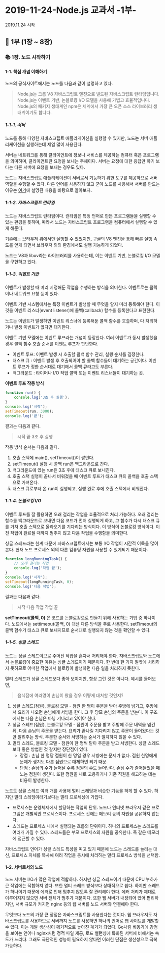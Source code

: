# 2019-11-24-Node.js 교과서 -1부-

2019.11.24 시작

## :book: 1부 (1장 ~ 8장)

### :books: 1장. 노드 시작하기

#### 1-1. 핵심 개념 이해하기

노드의 공식사이트에서는 노드를 다음과 같이 설명하고 있다.

> Node.js는 크롬 V8 자바스크립트 엔진으로 빌드된 자바스크립트 런타임입니다. Node.js는 이벤트 기반, 논블로킹 I/O 모델을 사용해 가볍고 효율적입니다. Node.js의 패키지 생태계인 npm은 세계에서 가장 큰 오픈 소스 라이브러리 생태계이기도 합니다.

##### 1-1-1. 서버

노드를 통해 다양한 자바스크립트 애플리케이션을 실행할 수 있지만, 노드는 서버 애플리케이션을 실행하는데 제일 많이 사용된다.

서버는 네트워크를 통해 클라이언트에 정보나 서비스를 제공하는 컴퓨터 혹은 프로그램을 의미하며, 클라이언트란 요청을 보내는 주체이다. 서버는 요청에 대한 응답만 하기 보다는 다른 서버에 요청을 보내는 경우도 있다.

노드는 자바스크립트 애플리케이션이 서버로서 기능하기 위한 도구를 제공하므로 서버 역할을 수행할 수 있다. 다른 언어를 사용하지 않고 굳이 노드를 사용해서 서버를 만드는 이유는 [여기]( https://nodejs.org/ko/about/ )에 설명된 내용을 바탕으로 알아보자.

##### 1-1-2. 자바스크립트 런타임

노드는 자바스크립트 런타임이다. 런타임은 특정 언어로 만든 프로그램들을 실행할 수 있는 환경을 뜻하며, 따라서 노드는 자바스크립트 프로그램을 컴퓨터에서 실행할 수 있게 해준다.

기존에는 브라우저 위에서만 실행할 수 있었지만, 구글의 V8 엔진을 통해 빠른 실행 속도를 얻게 되면서 브라우저 외의 환경에서도 실행 가능하게 되었다.

노드는 V8과 libuv라는 라이브러리를 사용하는데, 이는 이벤트 기반, 논블로킹 I/O 모델을 구현하고 있다.

##### 1-1-3. 이벤트 기반

이벤트가 발생할 때 미리 지정해둔 작업을 수행하는 방식을 의미한다. 이벤트로는 클릭이나 네트워크 요청 등이 있다.

이벤트 기반 시스템에서는 특정 이벤트가 발생할 때 무엇을 할지 미리 등록해야 한다. 이것을 이벤트 리스너(event listener)에 콜백(callback) 함수를 등록한다고 표현한다.

노드는 이벤트가 발생하면 이벤트 리스너에 등록해둔 콜백 함수를 호출하며, 다 처리하거나 발생 이벤트가 없다면 대기한다.

이벤트 기반 모델에는 이벤트 루프라는 개념이 등장한다. 여러 이벤트가 동시 발생했을 경우 콜백 함수 호출 순서를 이벤트 루프가 판단한다.

- 이벤트 루프: 이벤트 발생 시 호출할 콜백 함수 관리, 실행 순서를 결정한다.
- 태스크 큐 : 이벤트 발생 후 호출되어야 할 콜백 함수들이 대기하는 공간이다. 이벤트 루프가 정한 순서대로 대기해서 콜백 큐라고도 부른다.
- 백그라운드 : 타이머나 I/O 작업 콜백 또는 이벤트 리스너들이 대기하는 곳.

<b>이벤트 루프 작동 방식</b>

```javascript
function run() {
    console.log('3초 후 실행');
}
console.log('시작');
setTimeout(run, 3000);
console.log('끝');
```

결과는 다음과 같다.

> 시작
> 끝
> 3초 후 실행

작동 방식 순서는 다음과 같다.

1. 호출 스택에 main(), setTimeout()이 쌓인다.
2. setTimeout() 실행 시 콜백 run은 백그라운드로 간다.
3. 백그라운드에 있는 run은 3초 후에 태스크 큐로 보내진다.
4. 호출 스택 실행이 끝나서 비워졌을 때 이벤트 루프가 태스크 큐의 콜백을 호출 스택으로 가져온다.
5. 태스크 큐로부터 온 run이 실행되고, 실행 완료 후에 호출 스택에서 비워진다.

##### 1-1-4. 논블로킹 I/O

이벤트 루프를 잘 활용하면 오래 걸리는 작업을 효율적으로 처리 가능하다. 오래 걸리는 함수를 백그라운드로 보내면 다음 코드가 먼저 실행되게 하고, 그 함수가 다시 태스크 큐를 거쳐 호출 스택으로 올라오기를 기다리는 방식이다. 이 방식이 논블로킹 방식이다. 이전 작업이 완료될 때까지 멈추지 않고 다음 작업을 수행함을 의미한다.

싱글 스레드라는 한계 때문에 자바스크립트에서는 보통 I/O 작업이 시간적 이득을 많이 본다. 현재 노드 프로세스 외의 다른 컴퓨팅 자원을 사용할 수 있게되기 때문이다.

```javascript
function longRunningTask() {
    // 오래 걸리는 작업
    console.log('작업 끝');
}
console.log('시작');
setTimeout(longRunningTask, 0);
console.log('다음 작업');
```

결과는 다음과 같다.

> 시작
> 다음 작업
> 작업 끝

**setTimeout(콜백, 0)** 은 코드를 논블로킹으로 만들기 위해 사용하는 기법 중 하나이다. 노드에서는 settimeout(콜백, 0) 대신 다른 방식을 주로 사용한다. setTimeout의 콜백 함수가 태스크 큐로 보내지므로 순서대로 실행되지 않는 것을 확인할 수 있다.

##### 1-1-5. 싱글 스레드

노드는 싱글 스레드이므로 주어진 작업을 혼자서 처리해야 한다. 자바스크립트와 노드에서 논블로킹이 중요한 이유는 싱글 스레드이기 때문이다. 한 번에 한 가지 일밖에 처리하지 못하므로 어떠한 작업에서 블로킹이 발생하면 다음 일을 처리하지 못한다.

멀티 스레드가 싱글 스레드보다 좋아 보이지만, 항상 그런 것은 아니다. 예시를 들어보면,

> 음식점에 여러명이 손님이 왔을 경우 어떻게 대처할 것인지?

1. 싱글 스레드(점원), 블로킹 모델 - 점원 한 명이 주문을 받아 주방에 넘기고, 주방에서 요리가 나오면 손님에게 서빙을 한다. 그 후 당므 손님의 주문을 받는다. 이 구조에서는 다음 손님은 마냥 기다리고 있어야 한다.
2. 싱글 스레드(점원), 논블로킹 모델 - 점원이 주문을 받고 주방에 주문 내역을 넘긴 뒤, 다음 손님의 주문을 받는다. 요리가 끝나길 기다리지 않고 주문이 들어왔다는 것만 알려주는 방식. 주문한 순서와 서빙하는 순서가 일치하지 않을 수 있다.
3. 멀티 스레드, 블로킹 모델 - 점원이 한 명씩 맡아 주문을 받고 서빙한다. 싱글 스레드보다 좋은 방법인 것 같지만 장단점이 있다.
   - 장점 : 손님 한 명당 점원이 한 명일 경우 서빙에는 문제가 없다. 점원 한명에게 문제가 생겨도 다른 점원으로 대체하면 되기 때문.
   - 단점 : 손님의 수가 늘어날 수록 점원의 수도 늘어난다. 손님 수가 줄어들었을 때 노는 점원이 생긴다. 또한 점원을 새로 고용하거나 기존 직원을 해고하는 데는 비용이 발생한다.

노드도 싱글 스레드 여러 개를 사용해 멀티 스레딩과 비슷한 기능을 하게 할 수 있다. 하지만 멀티 스레딩이라기보다는 멀티 프로세싱에 가깝다.

- 프로세스는 운영체제에서 할당하는 작업의 단위. 노드나 인터넷 브라우저 같은 프로그램은 개별적인 프로세스이다. 프로세스 간에는 메모리 등의 자원을 공유하지 않는다.
- 스레드는 프로세스 내에서 실행되는 흐름의 단위이다. 하나의 프로세스는 스레드를 여러개 가질 수 있다. 스레드들은 부모 프로세스의 자원을 공유한다. 즉 같은 메모리에 접근할 수 있다.

자바스크립트 언어가 싱글 스레드 특성을 띠고 있기 때문에 노드는 스레드를 늘리는 대신, 프로세스 자체를 복사해 여러 작업을 동시에 처리하는 멀티 프로세스 방식을 선택함.

#### 1-2. 서버로서의 노드

노드 서버는 I/O가 많은 작업에 적합하다. 하지만 싱글 스레드이기 때문에 CPU 부하가 큰 작업에는 적합하지 않다. 또한 멀티 스레드 방식보다 상대적으로 쉽다. 하지만 스레드가 하나이기 때문에 에러로 인해 멈추지 않도록 잘 관리해야 한다. 에러 처리가 제대로 이루어지지 않으면 서버 전체가 멈추기 때문이다. 또한 웹 서버가 내장되어 있어 편리하지만, 서버 규모가 커지면 nginx 등의 웹 서버를 노드 서버와 연결해야 한다.

무엇보다 노드의 가장 큰 장점은 자바스크립트를 사용한다는 것이다. 웹 브라우저도 자바스크립트를 사용하므로 서버까지 노드를 사용하면 하나의 언어로 웹 사이트를 개발할 수 있다. 이는 개발 생산성이 획기적으로 높아진 계기가 되었다. Go처럼 비동기에 강점을 보이는 언어나 nginx처럼 정적 파일 제공, 로드 밸런싱에 특화된 서버에 비해서는 속도가 느리다. 그래도 극단적인 성능이 필요하지 않다면 이러한 단점은 생산성으로 극복 가능하다.
